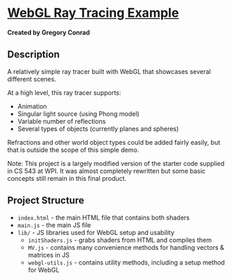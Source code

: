 # [WebGL Ray Tracing Example](http://www.gsconrad.com/WebGL-RayTracer/)
**Created by Gregory Conrad**

## Description
A relatively simple ray tracer built with WebGL that showcases several different scenes.

At a high level, this ray tracer supports:
- Animation
- Singular light source (using Phong model)
- Variable number of reflections
- Several types of objects (currently planes and spheres)

Refractions and other world object types could be added fairly easily, but that is outside the scope of this simple demo.

Note: This project is a largely modified version of the starter code supplied in CS 543 at WPI. It was almost completely rewritten but some basic concepts still remain in this final product.

## Project Structure
- `index.html` - the main HTML file that contains both shaders
- `main.js` - the main JS file
- `lib/` - JS libraries used for WebGL setup and usability
  - `initShaders.js` - grabs shaders from HTML and compiles them
  - `MV.js` - contains many convenience methods for handling vectors & matrices in JS
  - `webgl-utils.js` - contains utility methods, including a setup method for WebGL
